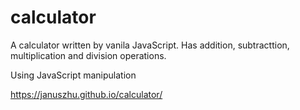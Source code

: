 # calculator

A calculator written by vanila JavaScript. Has addition, subtracttion, multiplication and division operations.

Using JavaScript manipulation

https://januszhu.github.io/calculator/
